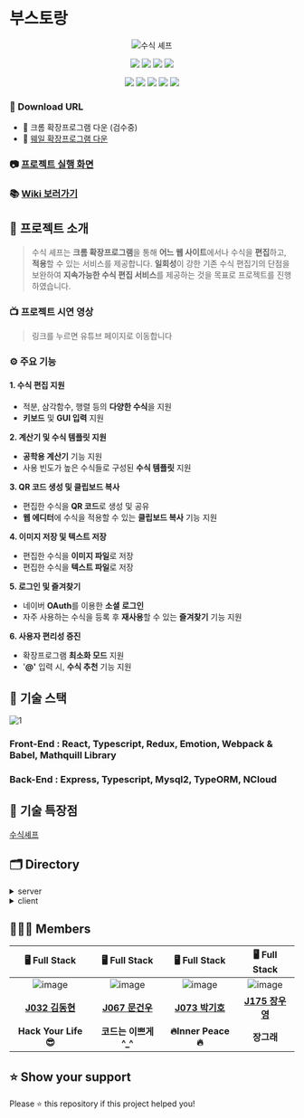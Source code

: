 # 부스토랑
  
<p align="center"><img src="https://user-images.githubusercontent.com/60457112/102003187-569c7a80-3d47-11eb-8412-3103461df502.gif" title="수식 셰프"/></p>


<p align="center">
  <img src="https://img.shields.io/badge/javascript-ES6+-yellow?logo=javascript"/>
  <img src="https://img.shields.io/badge/typescript-v4.0.5-blue?logo=typescript"/>
  <img src="https://img.shields.io/badge/node.js-v15.2.1-green?logo=node.js"/>
  <img src="https://img.shields.io/badge/mysql-v5.7.32-blue?logo=mysql"/>
</P>
<p align="center">
  <img src="https://img.shields.io/badge/react-17.0.1-1cf?logo=react"/>
  <img src="https://img.shields.io/badge/redux-4.0.5-purple?logo=redux"/>
  <img src="https://img.shields.io/badge/emotion-11.0.0-pink?logo=emotion"/>
  <img src="https://img.shields.io/badge/Webpack-v4.44.1-%238DD6F9?logo=webpack"/>
  <img src="https://img.shields.io/badge/Babel-v7.12.1-%23F9DC3E?logo=Babel"/>
</p>

### 📩 Download URL
- 🔗 크롬 확장프로그램 다운 (검수중)
- 🐳 [웨일 확장프로그램 다운](https://store.whale.naver.com/detail/fjifenfnigndpihijgnnaoadjodljkla)

### 📷 [프로젝트 실행 화면]()

### 📚 [Wiki 보러가기](https://github.com/boostcamp-2020/Project15-C-Client-Based-Formula-Editor/wiki)

## 📌 프로젝트 소개
> 수식 셰프는 **크롬 확장프로그램**을 통해 **어느 웹 사이트**에서나 수식을 **편집**하고, **적용**할 수 있는 서비스를 제공합니다. **일회성**이 강한 기존 수식 편집기의 단점을 보완하여 **지속가능한 수식 편집 서비스**를 제공하는 것을 목표로 프로젝트를 진행하였습니다.
### 📺 프로젝트 시연 영상
> 링크를 누르면 유튜브 페이지로 이동합니다

### ⚙️ 주요 기능
#### 1. 수식 편집 지원
- 적분, 삼각함수, 행렬 등의 **다양한 수식**을 지원
- **키보드** 및 **GUI 입력** 지원

**2. 계산기 및 수식 템플릿 지원**
- **공학용 계산기** 기능 지원
- 사용 빈도가 높은 수식들로 구성된 **수식 템플릿** 지원

**3. QR 코드 생성 및 클립보드 복사**
- 편집한 수식을 **QR 코드**로 생성 및 공유
- **웹 에디터**에 수식을 적용할 수 있는 **클립보드 복사** 기능 지원

**4. 이미지 저장 및 텍스트 저장**
- 편집한 수식을 **이미지 파일**로 저장
- 편집한 수식을 **텍스트 파일**로 저장

**5. 로그인 및 즐겨찾기**
- 네이버 **OAuth**를 이용한 **소셜** **로그인**
- 자주 사용하는 수식을 등록 후 **재사용**할 수 있는 **즐겨찾기** 기능 지원

**6. 사용자 편리성 증진**

- 확장프로그램 **최소화 모드** 지원
- '**@'** 입력 시, **수식 추천** 기능 지원

## 📌 기술 스택
![1](https://user-images.githubusercontent.com/60457112/102003331-35d52480-3d49-11eb-8b28-a69653ca5e7b.jpg)
### Front-End : React, Typescript, Redux, Emotion, Webpack & Babel, Mathquill Library  
### Back-End : Express, Typescript, Mysql2, TypeORM, NCloud

## 📌 기술 특장점
[수식셰프](https://github.com/boostcamp-2020/Project15-C-Client-Based-Formula-Editor/wiki/%EC%88%98%EC%8B%9D%EC%85%B0%ED%94%84-%EA%B8%B0%EC%88%A0-%ED%8A%B9%EC%9E%A5%EC%A0%90)

## 🗂 Directory

<details>
<summary>server</summary>
  <div markdown="1">
    
```
🗃 Project Folder  
📁server  
├── app.js
├── 📁src  
│   ├── 📁controllers 
│   ├── 📁entity
│   ├── 📁repository
│   ├── 📁router
│   │   ├── 📁user
│   │   └── 📁favorite
│   ├── 📁service
│   ├── 📁types
│   ├── 📁utils  
│   └──📁views
└── 📁__tests__  
```

  </div>
</details>

<details>
<summary>client</summary>
  <div markdown="1">
    
  ```
  📁client  
  ├── 📁public
  │   ├── 📁image    
  │   ├── background.js  
  │   ├── content.css
  │   ├── icon.png
  │   ├── manifest.json
  │   └── index.html
  └── 📁src
      ├── App
      ├── 📁components  
      │   ├── index.tsx   
      │   ├── style.ts
      │   └── use(폴더명).ts
      ├── 📁contexts
      │   ├── index.ts   
      │   ├── 📁latex
      │   └── 📁user
      ├── 📁hooks
      ├── 📁lib  
      │   ├── 📁apis
      │   ├── 📁constants
      │   └── 📁utils
      ├── 📁pages
      └── 📁__tests__  
  ```
  
  </div>
</details>

## 👩🏻‍💻 Members
| 🖥️ Full Stack | 🖥️ Full Stack | 🖥️ Full Stack | 🖥️ Full Stack |
| :----------: |  :--------:  |  :---------: |  :---------: |
|![image](https://user-images.githubusercontent.com/23556120/99749140-41a24200-2b21-11eb-992a-6221872b3e5e.png)|![image](https://user-images.githubusercontent.com/23556120/99749193-58489900-2b21-11eb-9271-145b292a6080.png)|![image](https://user-images.githubusercontent.com/23556120/99749230-6a2a3c00-2b21-11eb-9801-4e39472ee4a3.png)|![image](https://user-images.githubusercontent.com/23556120/99749255-77472b00-2b21-11eb-8c63-d66d5c73f002.png)|
| **[J032 김동현](https://github.com/dooking)** | **[J067 문건우](https://github.com/geonwoomun)** | **[J073 박기호](https://github.com/qkrrlgh519)** | **[J175 장우영](https://github.com/Woo-Dong93)** |
| **Hack Your Life 😎** | **코드는 이쁘게 ^_^**  | **:fire:Inner Peace:fire:** | **장그래** |


## ⭐ Show your support
Please ⭐️ this repository if this project helped you!
